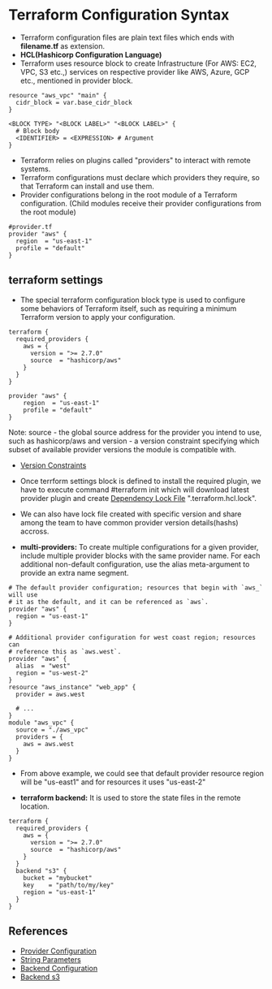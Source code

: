 # Terraform Configuration Syntax
- Terraform configuration files are plain text files which ends with **filename.tf** as extension.
- **HCL(Hashicorp Configuration Language)**
- Terraform uses resource block to create Infrastructure (For AWS: EC2, VPC, S3 etc.,) services on respective provider like AWS, Azure, GCP etc., mentioned in provider block.
```
resource "aws_vpc" "main" {
  cidr_block = var.base_cidr_block
}

<BLOCK TYPE> "<BLOCK LABEL>" "<BLOCK LABEL>" {
  # Block body
  <IDENTIFIER> = <EXPRESSION> # Argument
}
```
- Terraform relies on plugins called "providers" to interact with remote systems.
- Terraform configurations must declare which providers they require, so that Terraform can install and use them.
- Provider configurations belong in the root module of a Terraform configuration. (Child modules receive their provider configurations from the root module)
```
#provider.tf
provider "aws" {
  region  = "us-east-1"
  profile = "default"
}
```

## terraform settings
- The special terraform configuration block type is used to configure some behaviors of Terraform itself, such as requiring a minimum Terraform version to apply your configuration.
```
terraform {
  required_providers {
    aws = {
      version = ">= 2.7.0"
      source  = "hashicorp/aws"
    }
  }
}

provider "aws" {
    region  = "us-east-1"
    profile = "default"
}
```
Note:
source  - the global source address for the provider you intend to use, such as hashicorp/aws
and version - a version constraint specifying which subset of available provider versions the module is compatible with.
- [Version Constraints](https://www.terraform.io/docs/language/expressions/version-constraints.html)

- Once terrform settings block is defined to install the required plugin, we have to execute command #terraform init which will download latest provider plugin and create [Dependency Lock File](https://www.terraform.io/docs/language/dependency-lock.html) ".terraform.hcl.lock".
- We can also have lock file created with specific version and share among the team to have common provider version details(hashs) accross.
- **multi-providers:** To create multiple configurations for a given provider, include multiple provider blocks with the same provider name. For each additional non-default configuration, use the alias meta-argument to provide an extra name segment.
```
# The default provider configuration; resources that begin with `aws_` will use
# it as the default, and it can be referenced as `aws`.
provider "aws" {
  region = "us-east-1"
}

# Additional provider configuration for west coast region; resources can
# reference this as `aws.west`.
provider "aws" {
  alias  = "west"
  region = "us-west-2"
}
resource "aws_instance" "web_app" {
  provider = aws.west

  # ...
}
module "aws_vpc" {
  source = "./aws_vpc"
  providers = {
    aws = aws.west
  }
}
```
- From above example, we could see that default provider resource region will be "us-east1" and for resources it uses "us-east-2"

- **terraform backend:** It is used to store the state files in the remote location.
```
terraform {
  required_providers {
    aws = {
      version = ">= 2.7.0"
      source  = "hashicorp/aws"
    }
  }
  backend "s3" {
    bucket = "mybucket"
    key    = "path/to/my/key"
    region = "us-east-1"
  }
}
```

## References
- [Provider Configuration](https://www.terraform.io/docs/language/providers/configuration.html)
- [String Parameters](https://www.terraform.io/docs/language/expressions/strings.html)
- [Backend Configuration](https://www.terraform.io/docs/language/settings/backends/index.html)
- [Backend s3](https://www.terraform.io/docs/language/settings/backends/s3.html)